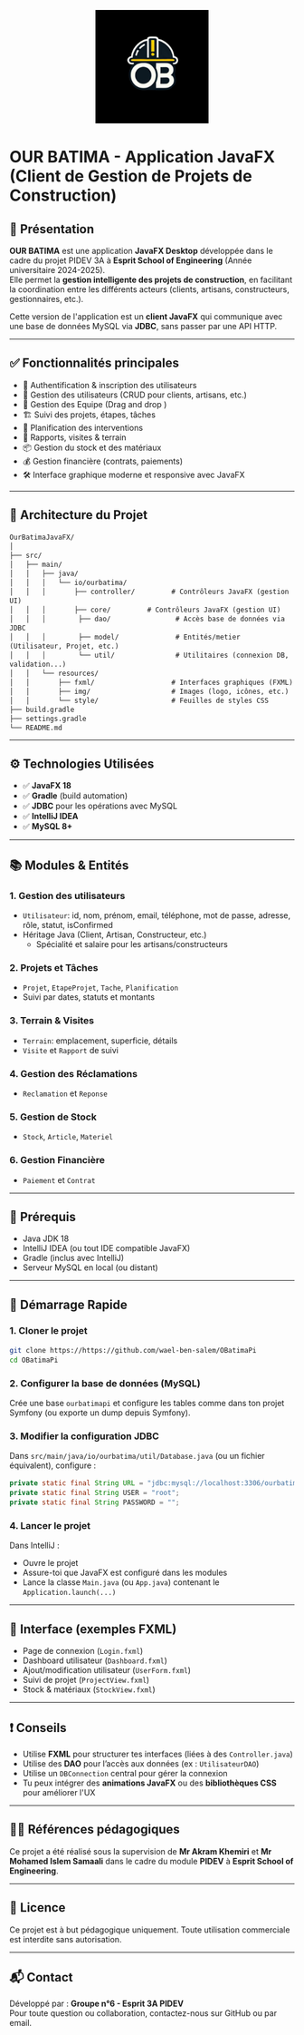 
<p align="center">
  <img src="src/main/resources/OurBatima/style/img/logo2.png" alt="OUR BATIMA Logo" width="200"/>
</p>

# OUR BATIMA - Application JavaFX (Client de Gestion de Projets de Construction)

## 🎯 Présentation

**OUR BATIMA** est une application **JavaFX Desktop** développée dans le cadre du projet PIDEV 3A à **Esprit School of Engineering** (Année universitaire 2024-2025).  
Elle permet la **gestion intelligente des projets de construction**, en facilitant la coordination entre les différents acteurs (clients, artisans, constructeurs, gestionnaires, etc.).

Cette version de l'application est un **client JavaFX** qui communique avec une base de données MySQL via **JDBC**, sans passer par une API HTTP.

---

## ✅ Fonctionnalités principales

- 🔐 Authentification & inscription des utilisateurs
- 👤 Gestion des utilisateurs (CRUD pour clients, artisans, etc.)
- 👤 Gestion des Equipe (Drag and drop )
- 🏗️ Suivi des projets, étapes, tâches
- 📆 Planification des interventions
- 📄 Rapports, visites & terrain
- 📦 Gestion du stock et des matériaux
- 💰 Gestion financière (contrats, paiements)
- 🛠️ Interface graphique moderne et responsive avec JavaFX

---

## 🧱 Architecture du Projet

```
OurBatimaJavaFX/
│
├── src/
│   ├── main/
│   │   ├── java/
│   │   │   └── io/ourbatima/
│   │   │       ├── controller/         # Contrôleurs JavaFX (gestion UI)
│   │   │       ├── core/         # Contrôleurs JavaFX (gestion UI)
│   │   │        ├── dao/                # Accès base de données via JDBC
│   │   │        ├── model/              # Entités/metier (Utilisateur, Projet, etc.)
│   │   │        └── util/               # Utilitaires (connexion DB, validation...)
│   │   └── resources/
│   │       ├── fxml/                   # Interfaces graphiques (FXML)
│   │       ├── img/                    # Images (logo, icônes, etc.)
│   │       └── style/                  # Feuilles de styles CSS
├── build.gradle
├── settings.gradle
└── README.md
```

---

## ⚙️ Technologies Utilisées

- ✅ **JavaFX 18**
- ✅ **Gradle** (build automation)
- ✅ **JDBC** pour les opérations avec MySQL
- ✅ **IntelliJ IDEA**
- ✅ **MySQL 8+**
---

## 📚 Modules & Entités

### 1. Gestion des utilisateurs
- `Utilisateur`: id, nom, prénom, email, téléphone, mot de passe, adresse, rôle, statut, isConfirmed
- Héritage Java (Client, Artisan, Constructeur, etc.)
    - Spécialité et salaire pour les artisans/constructeurs

### 2. Projets et Tâches
- `Projet`, `EtapeProjet`, `Tache`, `Planification`
- Suivi par dates, statuts et montants

### 3. Terrain & Visites
- `Terrain`: emplacement, superficie, détails
- `Visite` et `Rapport` de suivi

### 4. Gestion des Réclamations
- `Reclamation` et `Reponse`

### 5. Gestion de Stock
- `Stock`, `Article`, `Materiel`

### 6. Gestion Financière
- `Paiement` et `Contrat`

---

## 🧪 Prérequis

- Java JDK 18
- IntelliJ IDEA (ou tout IDE compatible JavaFX)
- Gradle (inclus avec IntelliJ)
- Serveur MySQL en local (ou distant)

---

## 🚀 Démarrage Rapide

### 1. Cloner le projet
```bash
git clone https://https://github.com/wael-ben-salem/OBatimaPi
cd OBatimaPi
```

### 2. Configurer la base de données (MySQL)

Crée une base `ourbatimapi` et configure les tables comme dans ton projet Symfony (ou exporte un dump depuis Symfony).

### 3. Modifier la configuration JDBC

Dans `src/main/java/io/ourbatima/util/Database.java` (ou un fichier équivalent), configure :
```java
private static final String URL = "jdbc:mysql://localhost:3306/ourbatimapi";
private static final String USER = "root";
private static final String PASSWORD = "";
```

### 4. Lancer le projet

Dans IntelliJ :
- Ouvre le projet
- Assure-toi que JavaFX est configuré dans les modules
- Lance la classe `Main.java` (ou `App.java`) contenant le `Application.launch(...)`

---

## 📸 Interface (exemples FXML)

- Page de connexion (`Login.fxml`)
- Dashboard utilisateur (`Dashboard.fxml`)
- Ajout/modification utilisateur (`UserForm.fxml`)
- Suivi de projet (`ProjectView.fxml`)
- Stock & matériaux (`StockView.fxml`)

---

## ❗ Conseils

- Utilise **FXML** pour structurer tes interfaces (liées à des `Controller.java`)
- Utilise des **DAO** pour l’accès aux données (ex : `UtilisateurDAO`)
- Utilise un `DBConnection` central pour gérer la connexion
- Tu peux intégrer des **animations JavaFX** ou des **bibliothèques CSS** pour améliorer l'UX

---

## 🧑‍🏫 Références pédagogiques

Ce projet a été réalisé sous la supervision de **Mr Akram Khemiri** et **Mr Mohamed Islem Samaali**   dans le cadre du module **PIDEV** à **Esprit School of Engineering**.

---

## 📄 Licence

Ce projet est à but pédagogique uniquement. Toute utilisation commerciale est interdite sans autorisation.

---

## 📬 Contact

Développé par : **Groupe n°6 - Esprit 3A PIDEV**  
Pour toute question ou collaboration, contactez-nous sur GitHub ou par email.
